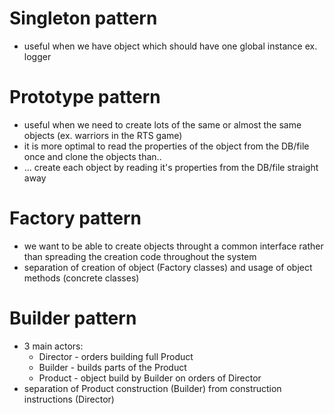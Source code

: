 Singleton pattern
=====

* useful when we have object which should have one global instance ex. logger


Prototype pattern
=====

* useful when we need to create lots of the same or almost the same objects (ex. warriors in the RTS game)
* it is more optimal to read the properties of the object from the DB/file once and clone the objects than..
* ... create each object by reading it's properties from the DB/file straight away 
 
 
Factory pattern
=====

* we want to be able to create objects throught a common interface rather than spreading the creation code throughout the system
* separation of creation of object (Factory classes) and usage of object methods (concrete classes)

Builder pattern
=====

* 3 main actors:
    * Director - orders building full Product
    * Builder - builds parts of the Product
    * Product -  object build by Builder on orders of Director
* separation of Product construction (Builder) from construction instructions (Director)
